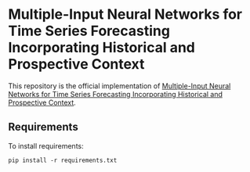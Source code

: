 # Multiple-Input Neural Networks for Time Series Forecasting Incorporating Historical and Prospective Context

This repository is the official implementation of [Multiple-Input Neural Networks for Time Series Forecasting Incorporating Historical and Prospective Context](https://FIXME). 

## Requirements

To install requirements:

```setup
pip install -r requirements.txt
```

